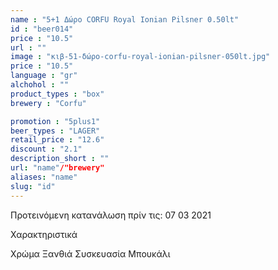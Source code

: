 ```yaml
---
name : "5+1 Δώρο CORFU Royal Ionian Pilsner 0.50lt"
id : "beer014"
price : "10.5"
url : ""
image : "κιβ-51-δώρο-corfu-royal-ionian-pilsner-050lt.jpg"
price : "10.5"
language : "gr"
alchohol : ""
product_types : "box"
brewery : "Corfu"

promotion : "5plus1"
beer_types : "LAGER"
retail_price : "12.6"
discount : "2.1"
description_short : ""
url: "name"/"brewery"
aliases: "name"
slug: "id"
---
```


Προτεινόμενη κατανάλωση πρίν τις: 07 03 2021

Χαρακτηριστικά

Χρώμα
Ξανθιά
Συσκευασία
Μπουκάλι